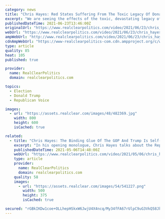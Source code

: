 ```yaml
---
category: news
title: "Chris Hayes: Red States Suffering From The Toxic Legacy Of Donald Trump"
excerpt: "We are seeing the effects of the toxic, devastating legacy of Donald Trump right now in the places that supported him the most,” MSNBC's Chris Hayes said Tuesday."
publishedDateTime: 2021-06-23T13:46:00Z
originalUrl: "https://www.realclearpolitics.com/video/2021/06/23/chris_hayes_red_states_suffering_from_the_toxic_legacy_of_donald_trump.html#!"
webUrl: "https://www.realclearpolitics.com/video/2021/06/23/chris_hayes_red_states_suffering_from_the_toxic_legacy_of_donald_trump.html#!"
ampWebUrl: "http://www.realclearpolitics.com/video/2021/06/23/chris_hayes_red_states_suffering_from_the_toxic_legacy_of_donald_trump.amp.html"
cdnAmpWebUrl: "https://www-realclearpolitics-com.cdn.ampproject.org/c/www.realclearpolitics.com/video/2021/06/23/chris_hayes_red_states_suffering_from_the_toxic_legacy_of_donald_trump.amp.html"
type: article
quality: 85
heat: 105
published: true

provider:
  name: RealClearPolitics
  domain: realclearpolitics.com

topics:
  - Election
  - Donald Trump
  - Republican Voice

images:
  - url: "https://assets.realclear.com/images/48/482369.jpg"
    width: 800
    height: 600
    isCached: true

related:
  - title: "Chris Hayes: The Binding Glue Of The GOP And Trump Is Self-Debasement And Humiliation"
    excerpt: "In his opening monologue, Chris Hayes talks about the Republican Party's struggle over Liz Cheney and Donald Trump. CHRIS HAYES: The binding glue of the Republican Party under Donald Trump is the performance of self-debasement and humiliation."
    publishedDateTime: 2021-05-06T14:48:00Z
    webUrl: "https://www.realclearpolitics.com/video/2021/05/06/chris_hayes_the_binding_glue_of_the_gop_and_trump_is_self-debasement_and_humiliation__.html#!"
    type: article
    provider:
      name: RealClearPolitics
      domain: realclearpolitics.com
    quality: 58
    images:
      - url: "https://assets.realclear.com/images/54/541227.png"
        width: 500
        height: 375
        isCached: true

secured: "rGBkIKDw1coe+OLLhepHSkxW6JwjU4X4ncq/My34fFA67rUlpC9uG3VkQ58JkALR8u82/ooIIwjUDC7yR+fs+tv9+8uMYMLFjB6M0UsEJVdzihmLhG8w1lHiWN8BBTw5WMfewQf6gl1L8OxVrF9BIYXhezMtGqdueLGFIMSXDSlZFAaG129/s1Vhxcm8t/mIQZPO6VEB3ElmksuS9tEfU/xiUHae1yLkLPteKfw/jWCOz+rSItR9K+lU7aaR7SGLObKNTpFVG3xiacmJiJKhs+xhdA+9eJ59HBP99smsy4hkO5MHrQS3dZCLcprQcCXbIBQLrCyeV0vcgE68CTmwNAH7fTOf/iSPFuQY4Qf1QM4=;n1eiJTFufep3l9VnvGJInw=="
---
```


